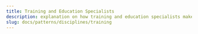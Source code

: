 ```yaml
---
title: Training and Education Specialists
description: explanation on how training and education specialists make use of surveilr.
slug: docs/patterns/disciplines/training
---
```


